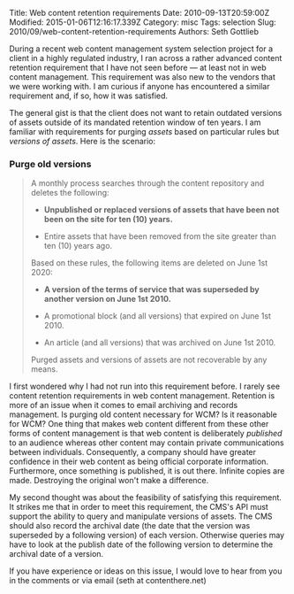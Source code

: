 Title: Web content retention requirements
Date: 2010-09-13T20:59:00Z
Modified: 2015-01-06T12:16:17.339Z
Category: misc
Tags: selection
Slug: 2010/09/web-content-retention-requirements
Authors: Seth Gottlieb

During a recent web content management system selection project for a client in a highly regulated industry, I ran across a rather advanced content retention requirement that I have not seen before — at least not in web content management. This requirement was also new to the vendors that we were working with. I am curious if anyone has encountered a similar requirement and, if so, how it was satisfied. 

  

The general gist is that the client does not want to retain outdated versions of assets outside of its mandated retention window of ten years. I am familiar with requirements for purging _assets_ based on particular rules but _versions of assets_. Here is the scenario:

  

### Purge old versions

  
>    
> 
> A monthly process searches through the content repository and deletes the following:
>   
> 
> *   __Unpublished or replaced versions of assets that have been not been on the site for ten (10) years.__  
>     
> *   Entire assets that have been removed from the site greater than ten (10) years ago.
> 
>   
> 
> Based on these rules, the following items are deleted on June 1st 2020:
>   
> 
> *   __A version of the terms of service that was superseded by another version on June 1st 2010.__  
>     
> *   A promotional block (and all versions) that expired on June 1st 2010.  
>     
> *   An article (and all versions) that was archived on June 1st 2010.
> 
>   
> 
> Purged assets and versions of assets are not recoverable by any means.
>   
>   

I first wondered why I had not run into this requirement before. I rarely see content retention requirements in web content management. Retention is more of an issue when it comes to email archiving and records management. Is purging old content necessary for WCM? Is it reasonable for WCM? One thing that makes web content different from these other forms of content management is that web content is deliberately _published_ to an audience whereas other content may contain private communications between individuals. Consequently, a company should have greater confidence in their web content as being official corporate information. Furthermore, once something is published, it is out there. Infinite copies are made. Destroying the original won't make a difference.  

My second thought was about the feasibility of satisfying this requirement. It strikes me that in order to meet this requirement, the CMS's API must support the ability to query and manipulate versions of assets. The CMS should also record the archival date (the date that the version was superseded by a following version) of each version. Otherwise queries may have to look at the publish date of the following version to determine the archival date of a version.

  

If you have experience or ideas on this issue, I would love to hear from you in the comments or via email (seth at contenthere.net)
